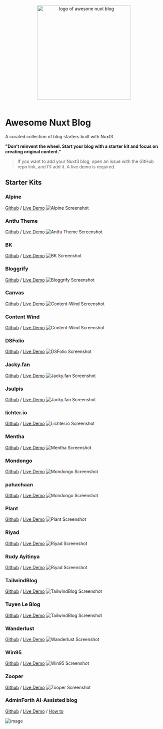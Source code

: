 <p align="center">
  <br/>
  <img width="300" src="./assets/awesome-nuxt-blog.svg" alt="logo of awesone nuxt blog">
  <br/>
  <br/>
</p>

# Awesome Nuxt Blog

A curated collection of blog starters built with Nuxt3

**"Don’t reinvent the wheel. Start your blog with a starter kit and focus on creating original content."**

> If you want to add your Nuxt3 blog, open an issue with the GitHub repo link, and I'll add it. A live demo is required.

## Starter Kits

### Alpine

[Github](https://github.com/nuxt-themes/alpine) / [Live Demo](https://alpine.nuxt.space/articles)
![Alpine Screenshot](/assets/screenshots/alpine.jpg)

### Antfu Theme

[Github](https://github.com/chansee97/nuxt-blog) / [Live Demo](https://chansee-nuxt-blog.netlify.app/blog)
![Antfu Theme Screenshot](/assets/screenshots/antfu-theme.jpg)

### BK

[Github](https://github.com/logotip4ik/portfolio) / [Live Demo](https://bogdankostyuk.xyz/)
![BK Screenshot](/assets/screenshots/bk.gif)

### Bloggrify

[Github](https://github.com/bloggrify/bloggrify) / [Live Demo](https://mistral.bloggrify.com/)
![Bloggrify Screenshot](/assets/screenshots/bloggrify.jpg)

<!--
NOTE: Not Working Properly
### Canopas

[Github](https://github.com/canopas/nuxt-blog-kit) / [Live Demo](https://canopas.com/resources)
![Canopas Screenshot](/assets/screenshots/canopas.jpg)
-->

<!--
NOTE: Not Working Properly 
### Claudia

[Github](https://github.com/claudiabdm/portfolio-2021) / [Live Demo](https://www.claudiabdm.com/)
![Claudia Screenshot](/assets/screenshots/claudia.jpg)
-->
### Canvas

[Github](https://github.com/HugoRCD/canvas) / [Live Demo](https://canvas.hrcd.fr/)
![Content-Wind Screenshot](/assets/screenshots/canvas.jpg)

### Content Wind

[Github](https://github.com/Atinux/content-wind) / [Live Demo](https://content-wind.nuxt.space/)
![Content-Wind Screenshot](/assets/screenshots/content-wind.jpg)

### DSFolio

[Github](https://github.com/dsbalico/dsfolio-v2) / [Live Demo](https://dsfolio.vercel.app/)
![DSFolio Screenshot](/assets/screenshots/dsfolio.jpg)

<!--
NOTE: Not Working Properly
### IDE Theme

[Github](https://github.com/alexdeploy/developer-portfolio-v2) / [Live Demo](https://developer-portfolio-v2.netlify.app/projects)
![IDE Theme](/assets/screenshots/ide-theme.gif)
-->

### Jacky.fan

[Github](https://github.com/redfrogsss/nuxt-blog) / [Live Demo](https://blog.jacky.fan/)
![Jacky.fan Screenshot](/assets/screenshots/jacky.fan.jpg)

### Jsulpis

[Github](https://github.com/jsulpis/nuxt3-template) / [Live Demo](https://nuxt3-template-jsulpis.vercel.app/)
![Jacky.fan Screenshot](/assets/screenshots/jsulpis.jpg)

### lichter.io

[Github](https://github.com/manniL/lichter.io) / [Live Demo](https://www.lichter.io/)
![Lichter.io Screenshot](/assets/screenshots/lichterio.jpg)

### Mentha

[Github](https://github.com/howbizarre/mentha) / [Live Demo](https://mentha.bizarre.how/)
![Mentha Screenshot](/assets/screenshots/mentha.jpg)

### Mondongo

[Github](https://github.com/mdrathik/nuxtjs-tailwind-blog) / [Live Demo](https://nuxt-tailwind-blog.netlify.app/)
![Mondongo Screenshot](/assets/screenshots/mondongo.jpg)

### pahachaan

[Github](https://github.com/aksharahegde/pahachaan) / [Live Demo](https://aksharahegde.xyz/)
![Mondongo Screenshot](/assets/screenshots/pahachaan.jpg)

### Plant

[Github](https://github.com/phpjscoding/nuxt3-blog-starter) / [Live Demo](https://nuxt3-blog-starter.pages.dev/)
![Plant Screenshot](/assets/screenshots/plant.jpg)

### Riyad

[Github](https://github.com/nurRiyad/nuxt-blog) / [Live Demo](https://blog.nurriyad.xyz/)
![Riyad Screenshot](/assets/screenshots/riyad.jpg)

### Rudy Ayitinya

[Github](https://github.com/ayitinya/ayitinya.github.io) / [Live Demo](https://www.ayitinya.me/)
![Riyad Screenshot](/assets/screenshots/rudy_ayitinya.jpg)

### TailwindBlog

[Github](https://github.com/narasimhajupally/tailwind-nuxtjs-starter-blog) / [Live Demo](https://nuxt-blog-starter-wisp.vercel.app/)
![TailwindBlog Screenshot](/assets/screenshots/tailwindblog.jpg)

### Tuyen Le Blog

[Github](https://github.com/levinhtuyen/portfolio-developer-and-blog) / [Live Demo](https://tuyenleblog.tech/)
![TailwindBlog Screenshot](/assets/screenshots/tuyenleblog.jpg)

### Wanderlust

[Github](https://github.com/Wisp-CMS/nuxt-blog-starter-wisp) / [Live Demo](https://nuxt-blog-starter-wisp.vercel.app/)
![Wanderlust Screenshot](/assets/screenshots/wanderlust.jpg)

### Win95

[Github](https://github.com/DonChiaQE/win95) / [Live Demo](https://www.donchia.tech/)
![Win95 Screenshot](/assets/screenshots/win95.jpg)

### Zooper

[Github](https://github.com/fayazara/zooper) / [Live Demo](https://zooper.pages.dev/)
![Zooper Screenshot](/assets/screenshots/zooper.jpg)

### AdminForth AI-Assisted blog

[Github](https://github.com/devforth/adminforth-example-ai-blog) / [Live Demo](https://blog-demo.adminforth.dev/admin/) / [How to](https://adminforth.dev/blog/ai-blog/)

![image](https://github.com/user-attachments/assets/44683afe-3446-4200-99f8-eac228ce8418)

